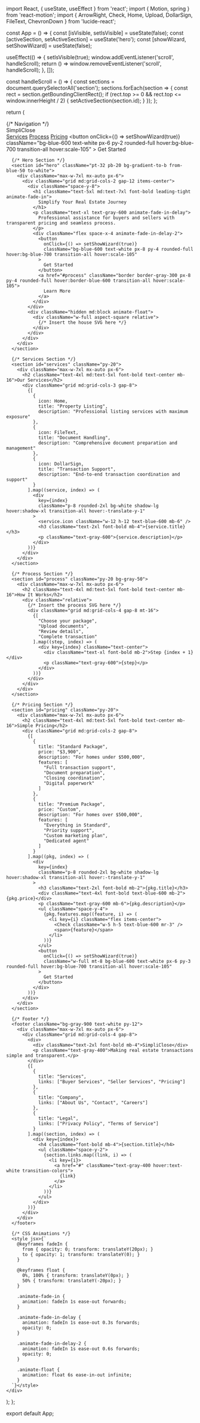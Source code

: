 import React, { useState, useEffect } from 'react';
import { Motion, spring } from 'react-motion';
import { ArrowRight, Check, Home, Upload, DollarSign, FileText, ChevronDown } from 'lucide-react';

const App = () => {
  const [isVisible, setIsVisible] = useState(false);
  const [activeSection, setActiveSection] = useState('hero');
  const [showWizard, setShowWizard] = useState(false);

  useEffect(() => {
    setIsVisible(true);
    window.addEventListener('scroll', handleScroll);
    return () => window.removeEventListener('scroll', handleScroll);
  }, []);

  const handleScroll = () => {
    const sections = document.querySelectorAll('section');
    sections.forEach(section => {
      const rect = section.getBoundingClientRect();
      if (rect.top >= 0 && rect.top <= window.innerHeight / 2) {
        setActiveSection(section.id);
      }
    });
  };

  return (
    <div className="min-h-screen bg-white">
      {/* Navigation */}
      <nav className="fixed w-full bg-white/80 backdrop-blur-md z-50 shadow-sm">
        <div className="max-w-7xl mx-auto px-6">
          <div className="flex items-center justify-between h-20">
            <div className="text-2xl font-bold text-blue-600">SimpliClose</div>
            <div className="hidden md:flex items-center space-x-8">
              <a href="#services" className="text-gray-600 hover:text-blue-600 transition-colors">Services</a>
              <a href="#process" className="text-gray-600 hover:text-blue-600 transition-colors">Process</a>
              <a href="#pricing" className="text-gray-600 hover:text-blue-600 transition-colors">Pricing</a>
              <button 
                onClick={() => setShowWizard(true)}
                className="bg-blue-600 text-white px-6 py-2 rounded-full hover:bg-blue-700 transition-all hover:scale-105"
              >
                Get Started
              </button>
            </div>
          </div>
        </div>
      </nav>

      {/* Hero Section */}
      <section id="hero" className="pt-32 pb-20 bg-gradient-to-b from-blue-50 to-white">
        <div className="max-w-7xl mx-auto px-6">
          <div className="grid md:grid-cols-2 gap-12 items-center">
            <div className="space-y-8">
              <h1 className="text-5xl md:text-7xl font-bold leading-tight animate-fade-in">
                Simplify Your Real Estate Journey
              </h1>
              <p className="text-xl text-gray-600 animate-fade-in-delay">
                Professional assistance for buyers and sellers with transparent pricing and seamless process.
              </p>
              <div className="flex space-x-4 animate-fade-in-delay-2">
                <button 
                  onClick={() => setShowWizard(true)}
                  className="bg-blue-600 text-white px-8 py-4 rounded-full hover:bg-blue-700 transition-all hover:scale-105"
                >
                  Get Started
                </button>
                <a href="#process" className="border border-gray-300 px-8 py-4 rounded-full hover:border-blue-600 transition-all hover:scale-105">
                  Learn More
                </a>
              </div>
            </div>
            <div className="hidden md:block animate-float">
              <div className="w-full aspect-square relative">
                {/* Insert the house SVG here */}
              </div>
            </div>
          </div>
        </div>
      </section>

      {/* Services Section */}
      <section id="services" className="py-20">
        <div className="max-w-7xl mx-auto px-6">
          <h2 className="text-4xl md:text-5xl font-bold text-center mb-16">Our Services</h2>
          <div className="grid md:grid-cols-3 gap-8">
            {[
              {
                icon: Home,
                title: "Property Listing",
                description: "Professional listing services with maximum exposure"
              },
              {
                icon: FileText,
                title: "Document Handling",
                description: "Comprehensive document preparation and management"
              },
              {
                icon: DollarSign,
                title: "Transaction Support",
                description: "End-to-end transaction coordination and support"
              }
            ].map((service, index) => (
              <div 
                key={index}
                className="p-8 rounded-2xl bg-white shadow-lg hover:shadow-xl transition-all hover:-translate-y-1"
              >
                <service.icon className="w-12 h-12 text-blue-600 mb-6" />
                <h3 className="text-2xl font-bold mb-4">{service.title}</h3>
                <p className="text-gray-600">{service.description}</p>
              </div>
            ))}
          </div>
        </div>
      </section>

      {/* Process Section */}
      <section id="process" className="py-20 bg-gray-50">
        <div className="max-w-7xl mx-auto px-6">
          <h2 className="text-4xl md:text-5xl font-bold text-center mb-16">How It Works</h2>
          <div className="relative">
            {/* Insert the process SVG here */}
            <div className="grid md:grid-cols-4 gap-8 mt-16">
              {[
                "Choose your package",
                "Upload documents",
                "Review details",
                "Complete transaction"
              ].map((step, index) => (
                <div key={index} className="text-center">
                  <div className="text-xl font-bold mb-2">Step {index + 1}</div>
                  <p className="text-gray-600">{step}</p>
                </div>
              ))}
            </div>
          </div>
        </div>
      </section>

      {/* Pricing Section */}
      <section id="pricing" className="py-20">
        <div className="max-w-7xl mx-auto px-6">
          <h2 className="text-4xl md:text-5xl font-bold text-center mb-16">Simple Pricing</h2>
          <div className="grid md:grid-cols-2 gap-8">
            {[
              {
                title: "Standard Package",
                price: "$3,900",
                description: "For homes under $500,000",
                features: [
                  "Full transaction support",
                  "Document preparation",
                  "Closing coordination",
                  "Digital paperwork"
                ]
              },
              {
                title: "Premium Package",
                price: "Custom",
                description: "For homes over $500,000",
                features: [
                  "Everything in Standard",
                  "Priority support",
                  "Custom marketing plan",
                  "Dedicated agent"
                ]
              }
            ].map((pkg, index) => (
              <div 
                key={index}
                className="p-8 rounded-2xl bg-white shadow-lg hover:shadow-xl transition-all hover:-translate-y-1"
              >
                <h3 className="text-2xl font-bold mb-2">{pkg.title}</h3>
                <div className="text-4xl font-bold text-blue-600 mb-2">{pkg.price}</div>
                <p className="text-gray-600 mb-6">{pkg.description}</p>
                <ul className="space-y-4">
                  {pkg.features.map((feature, i) => (
                    <li key={i} className="flex items-center">
                      <Check className="w-5 h-5 text-blue-600 mr-3" />
                      <span>{feature}</span>
                    </li>
                  ))}
                </ul>
                <button 
                  onClick={() => setShowWizard(true)}
                  className="w-full mt-8 bg-blue-600 text-white px-6 py-3 rounded-full hover:bg-blue-700 transition-all hover:scale-105"
                >
                  Get Started
                </button>
              </div>
            ))}
          </div>
        </div>
      </section>

      {/* Footer */}
      <footer className="bg-gray-900 text-white py-12">
        <div className="max-w-7xl mx-auto px-6">
          <div className="grid md:grid-cols-4 gap-8">
            <div>
              <div className="text-2xl font-bold mb-4">SimpliClose</div>
              <p className="text-gray-400">Making real estate transactions simple and transparent.</p>
            </div>
            {[
              {
                title: "Services",
                links: ["Buyer Services", "Seller Services", "Pricing"]
              },
              {
                title: "Company",
                links: ["About Us", "Contact", "Careers"]
              },
              {
                title: "Legal",
                links: ["Privacy Policy", "Terms of Service"]
              }
            ].map((section, index) => (
              <div key={index}>
                <h4 className="font-bold mb-4">{section.title}</h4>
                <ul className="space-y-2">
                  {section.links.map((link, i) => (
                    <li key={i}>
                      <a href="#" className="text-gray-400 hover:text-white transition-colors">
                        {link}
                      </a>
                    </li>
                  ))}
                </ul>
              </div>
            ))}
          </div>
        </div>
      </footer>

      {/* CSS Animations */}
      <style jsx>{`
        @keyframes fadeIn {
          from { opacity: 0; transform: translateY(20px); }
          to { opacity: 1; transform: translateY(0); }
        }
        
        @keyframes float {
          0%, 100% { transform: translateY(0px); }
          50% { transform: translateY(-20px); }
        }

        .animate-fade-in {
          animation: fadeIn 1s ease-out forwards;
        }

        .animate-fade-in-delay {
          animation: fadeIn 1s ease-out 0.3s forwards;
          opacity: 0;
        }

        .animate-fade-in-delay-2 {
          animation: fadeIn 1s ease-out 0.6s forwards;
          opacity: 0;
        }

        .animate-float {
          animation: float 6s ease-in-out infinite;
        }
      `}</style>
    </div>
  );
};

export default App;